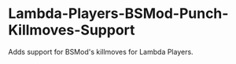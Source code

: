 # Lambda-Players-BSMod-Punch-Killmoves-Support
 Adds support for BSMod's killmoves for Lambda Players.
